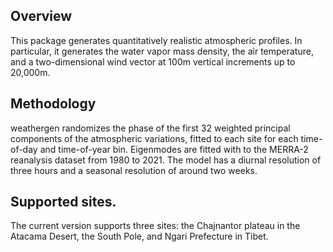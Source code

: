 ## Overview

This package generates quantitatively realistic atmospheric profiles. In particular, it generates the water vapor mass density, 
the air temperature, and a two-dimensional wind vector at 100m vertical increments up to 20,000m.

## Methodology

weathergen randomizes the phase of the first 32 weighted principal components of the atmospheric variations, fitted to each site for each time-of-day 
and time-of-year bin. Eigenmodes are fitted with to the MERRA-2 reanalysis dataset from 1980 to 2021. The model has a diurnal resolution of three hours 
and a seasonal resolution of around two weeks. 

## Supported sites.

The current version supports three sites: the Chajnantor plateau in the Atacama Desert, the South Pole, and Ngari Prefecture in Tibet. 
